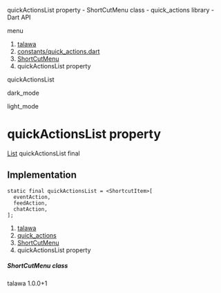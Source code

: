 




quickActionsList property - ShortCutMenu class - quick\_actions library - Dart API







menu

1. [talawa](../../index.html)
2. [constants/quick\_actions.dart](../../file-___home_harshil_Desktop_open-source_palisadoes_talawa_lib_constants_quick_actions/)
3. [ShortCutMenu](../../file-___home_harshil_Desktop_open-source_palisadoes_talawa_lib_constants_quick_actions/ShortCutMenu-class.html)
4. quickActionsList property

quickActionsList


dark\_mode

light\_mode




# quickActionsList property


[List](https://api.flutter.dev/flutter/dart-core/List-class.html)
quickActionsList
final

## Implementation

```
static final quickActionsList = <ShortcutItem>[
  eventAction,
  feedAction,
  chatAction,
];
```

 


1. [talawa](../../index.html)
2. [quick\_actions](../../file-___home_harshil_Desktop_open-source_palisadoes_talawa_lib_constants_quick_actions/)
3. [ShortCutMenu](../../file-___home_harshil_Desktop_open-source_palisadoes_talawa_lib_constants_quick_actions/ShortCutMenu-class.html)
4. quickActionsList property

##### ShortCutMenu class





talawa
1.0.0+1






